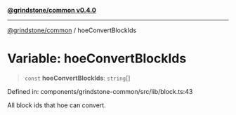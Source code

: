 [**@grindstone/common v0.4.0**](../README.md)

***

[@grindstone/common](../globals.md) / hoeConvertBlockIds

# Variable: hoeConvertBlockIds

> `const` **hoeConvertBlockIds**: `string`[]

Defined in: components/grindstone-common/src/lib/block.ts:43

All block ids that hoe can convert.

